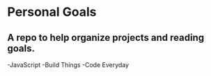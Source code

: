 # Personal Goals
## A repo to help organize projects and reading goals.

-JavaScript
-Build Things
-Code Everyday






